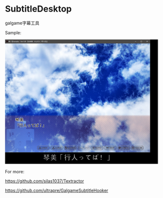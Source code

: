 # SubtitleDesktop
galgame字幕工具

Sample:

![image-20210113020459149](README/image-20210113020459149.png)

For more:

https://github.com/silas1037/Textractor

https://github.com/ultrapre/GalgameSubtitleHooker